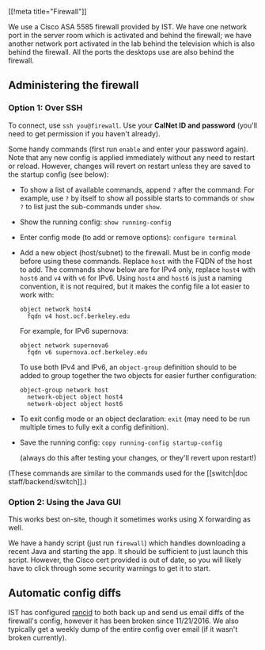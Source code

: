 [[!meta title="Firewall"]]

We use a Cisco ASA 5585 firewall provided by IST. We have one network port in
the server room which is activated and behind the firewall; we have another
network port activated in the lab behind the television which is also behind
the firewall. All the ports the desktops use are also behind the firewall.


## Administering the firewall

### Option 1: Over SSH

To connect, use `ssh you@firewall`. Use your **CalNet ID and password** (you'll
need to get permission if you haven't already).

Some handy commands (first run `enable` and enter your password again). Note
that any new config is applied immediately without any need to restart or
reload. However, changes will revert on restart unless they are saved to the
startup config (see below):

* To show a list of available commands, append `?` after the command: For
  example, use `?` by itself to show all possible starts to commands or `show
  ?` to list just the sub-commands under `show`.

* Show the running config: `show running-config`

* Enter config mode (to add or remove options): `configure terminal`

* Add a new object (host/subnet) to the firewall. Must be in config mode before
  using these commands. Replace `host` with the FQDN of the host to add. The
  commands show below are for IPv4 only, replace `host4` with `host6` and `v4`
  with `v6` for IPv6. Using `host4` and `host6` is just a naming convention, it
  is not required, but it makes the config file a lot easier to work with:

      object network host4
        fqdn v4 host.ocf.berkeley.edu

  For example, for IPv6 supernova:

      object network supernova6
        fqdn v6 supernova.ocf.berkeley.edu

  To use both IPv4 and IPv6, an `object-group` definition should to be added to
  group together the two objects for easier further configuration:

      object-group network host
        network-object object host4
        network-object object host6

* To exit config mode or an object declaration: `exit` (may need to be run
  multiple times to fully exit a config definition).

* Save the running config: `copy running-config startup-config`

  (always do this after testing your changes, or they'll revert upon restart!)

(These commands are similar to the commands used for the [[switch|doc
staff/backend/switch]].)


### Option 2: Using the Java GUI

This works best on-site, though it sometimes works using X forwarding as well.

We have a handy script (just run `firewall`) which handles downloading a recent
Java and starting the app. It should be sufficient to just launch this script.
However, the Cisco cert provided is out of date, so you will likely have to
click through some security warnings to get it to start.


## Automatic config diffs

IST has configured [rancid](http://www.shrubbery.net/rancid/) to both back up
and send us email diffs of the firewall's config, however it has been broken
since 11/21/2016. We also typically get a weekly dump of the entire config over
email (if it wasn't broken currently).
